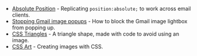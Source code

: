 * [Absolute Position](email-enhancements/faux-absolute-position) - Replicating `position:absolute;` to work across email clients.
* [Stopping Gmail image popups](email-enhancements/stop-gmail-image-popup) - How to block the Gmail image lightbox from popping up.
* [CSS Triangles](email-enhancements/css-triangles) - A triangle shape, made with code to avoid using an image.
* [CSS Art](email-enhancements/css-art) - Creating images with CSS. 
